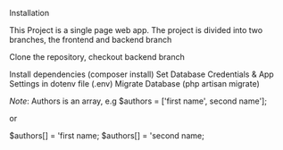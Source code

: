 Installation

This Project is a single page web app. The project is divided into two branches, the frontend and backend branch

Clone the repository, checkout backend branch

Install dependencies (composer install)
Set Database Credentials & App Settings in dotenv file (.env)
Migrate Database (php artisan migrate)

*Note*: Authors is an array, e.g
$authors = ['first name', second name'];

or

$authors[] = 'first name;
$authors[] = 'second name;
